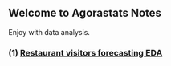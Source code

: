 ## Welcome to Agorastats Notes

Enjoy with data analysis.

### (1) [Restaurant visitors forecasting EDA](https://agorastats.github.io/Notes/rvf_eda)




